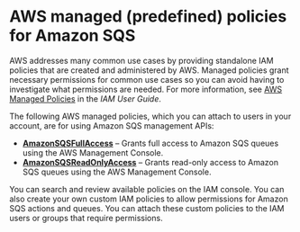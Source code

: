 # AWS managed \(predefined\) policies for Amazon SQS<a name="sqs-access-policy-aws-managed-policies"></a>

AWS addresses many common use cases by providing standalone IAM policies that are created and administered by AWS\. Managed policies grant necessary permissions for common use cases so you can avoid having to investigate what permissions are needed\. For more information, see [AWS Managed Policies](https://docs.aws.amazon.com/IAM/latest/UserGuide/access_policies_managed-vs-inline.html#aws-managed-policies) in the *IAM User Guide*\.

The following AWS managed policies, which you can attach to users in your account, are for using Amazon SQS management APIs:
+ **[AmazonSQSFullAccess](https://console.aws.amazon.com/iam/home#policies/arn:aws:iam::aws:policy/AmazonSQSFullAccess)** – Grants full access to Amazon SQS queues using the AWS Management Console\.
+ **[AmazonSQSReadOnlyAccess](https://console.aws.amazon.com/iam/home#policies/arn:aws:iam::aws:policy/AmazonSQSReadOnlyAccess)** – Grants read\-only access to Amazon SQS queues using the AWS Management Console\.

You can search and review available policies on the IAM console\. You can also create your own custom IAM policies to allow permissions for Amazon SQS actions and queues\. You can attach these custom policies to the IAM users or groups that require permissions\. 